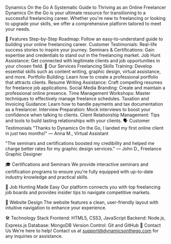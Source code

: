 Dynamics On the Go
A Systematic Guide to Thriving as an Online Freelancer
Dynamics On the Go is your ultimate resource for transitioning to a successful freelancing career. Whether you're new to freelancing or looking to upgrade your skills, we offer a comprehensive platform tailored to meet your needs.

🌟 Features
Step-by-Step Roadmap: Follow an easy-to-understand guide to building your online freelancing career.
Customer Testimonials: Real-life success stories to inspire your journey.
Seminars & Certifications: Gain expertise and credentials to stand out in the freelancing market.
Job Hunt Assistance: Get connected with legitimate clients and job opportunities in your chosen field.
🚀 Our Services
Freelancing Skills Training: Develop essential skills such as content writing, graphic design, virtual assistance, and more.
Portfolio Building: Learn how to create a professional portfolio that attracts clients.
Resume Writing Assistance: Craft compelling resumes for freelance job applications.
Social Media Branding: Create and maintain a professional online presence.
Time Management Workshops: Master techniques to effectively manage freelance schedules.
Taxation and Invoicing Guidance: Learn how to handle payments and tax documentation as a freelancer.
Interview Preparation: Mock interviews to boost your confidence when talking to clients.
Client Relationship Management: Tips and tools to build lasting relationships with your clients.
🗣️ Customer Testimonials
"Thanks to Dynamics On the Go, I landed my first online client in just two months!"
— Anna M., Virtual Assistant

"The seminars and certifications boosted my credibility and helped me charge better rates for my graphic design services."
— John D., Freelance Graphic Designer

🎓 Certifications and Seminars
We provide interactive seminars and certification programs to ensure you're fully equipped with up-to-date industry knowledge and practical skills.

🔎 Job Hunting Made Easy
Our platform connects you with top freelancing job boards and provides insider tips to navigate competitive markets.

🎨 Website Design
The website features a clean, user-friendly layout with intuitive navigation to enhance your experience.

🛠️ Technology Stack
Frontend: HTML5, CSS3, JavaScript
Backend: Node.js, Express.js
Database: MongoDB
Version Control: Git and GitHub
📧 Contact Us
We’re here to help! Contact us at support@dynamicsonthego.com for any inquiries or assistance.
